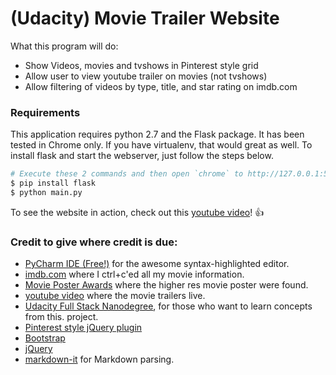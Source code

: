 # (Udacity) Movie Trailer Website

What this program will do:

 * Show Videos, movies and tvshows in Pinterest style grid
 * Allow user to view youtube trailer on movies (not tvshows)
 * Allow filtering of videos by type, title, and star rating on imdb.com


### Requirements
This application requires python 2.7 and the Flask package. It has been tested in Chrome only. If you have virtualenv, that would great as well. To install flask and start the webserver, just follow the steps below.

```sh
# Execute these 2 commands and then open `chrome` to http://127.0.0.1:5000 or http://localhost:5000
$ pip install flask
$ python main.py

```

To see the website in action, check out this [youtube video](https://www.youtube.com/watch?v=Z6wOsNLxM3c)!  :+1:


### Credit to give where credit is due:


 * [PyCharm IDE (Free!)](https://www.jetbrains.com/pycharm/download/) for the awesome syntax-highlighted editor.
 * [imdb.com](http://imdb.com) where I ctrl+c'ed all my movie information.
 * [Movie Poster Awards](http://www.impawards.com/) where the higher res movie poster were found.
 * [youtube video](https://www.youtube.com/watch?v=Z6wOsNLxM3c) where the movie trailers live.
 * [Udacity Full Stack Nanodegree](http://udacity.com/course/nd004), for those who want to learn concepts from this. project.
 * [Pinterest style jQuery plugin](http://www.bootsnipp.com/snippets/featured/pinterest-like-responsive-grid)
 * [Bootstrap](http://getbootstrap.com/)
 * [jQuery](http://jquery.com)
 * [markdown-it](https://github.com/markdown-it/markdown-it) for Markdown parsing.

